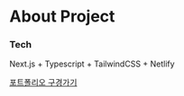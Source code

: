# About Project

### Tech 
Next.js + Typescript + TailwindCSS + Netlify

[포트폴리오 구경가기][]

[포트폴리오 구경가기]: https://seungyeonj.netlify.app/
